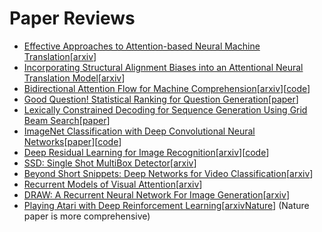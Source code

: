 # Paper Reviews

- [Effective Approaches to Attention-based Neural Machine Translation](notes/attention_luong.md)[[arxiv](https://arxiv.org/abs/1508.04025)]
- [Incorporating Structural Alignment Biases into an Attentional Neural Translation Model](notes/alignmentbias_cohn.md)[[arxiv](https://arxiv.org/abs/1601.01085)]
- [Bidirectional Attention Flow for Machine Comprehension](notes/bidaf_min.md)[[arxiv](https://arxiv.org/abs/1611.01603)][[code](https://github.com/allenai/bi-att-flow)]
- [Good Question! Statistical Ranking for Question Generation](notes/question_generation_smith.md)[[paper](https://homes.cs.washington.edu/~nasmith/papers/heilman+smith.naacl10.pdf)]
- [Lexically Constrained Decoding for Sequence Generation Using Grid Beam Search](notes/constrained_decoding_hokamp.md)[[paper](https://arxiv.org/abs/1704.07138)]
- [ImageNet Classification with Deep Convolutional Neural Networks](notes/alexnet.md)[[paper](https://papers.nips.cc/paper/4824-imagenet-classification-with-deep-convolutional-neural-networks.pdf)][[code](https://github.com/BVLC/caffe/tree/master/models/bvlc_alexnet)]
- [Deep Residual Learning for Image Recognition](notes/resnet_he.md)[[arxiv](https://arxiv.org/abs/1512.03385)][[code](https://github.com/KaimingHe/deep-residual-networks)]
- [SSD: Single Shot MultiBox Detector](notes/ssd_liu.md)[[arxiv](https://arxiv.org/abs/1512.02325)]
- [Beyond Short Snippets: Deep Networks for Video Classification](notes/deepvideo_ng.md)[[arxiv](https://arxiv.org/abs/1503.08909)]
- [Recurrent Models of Visual Attention](notes/ram_mnih.md)[[arxiv](https://arxiv.org/abs/1406.6247)]
- [DRAW: A Recurrent Neural Network For Image Generation](notes/draw_gregor.md)[[arxiv](https://arxiv.org/abs/1502.04623)]
- [Playing Atari with Deep Reinforcement Learning](notes/dqn_mnih.md)[[arxiv](https://arxiv.org/abs/1312.5602)[Nature](http://www.davidqiu.com:8888/research/nature14236.pdf)] (Nature paper is more comprehensive)
